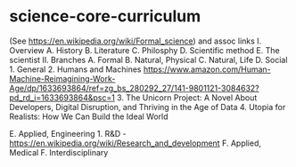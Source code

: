 # science-core-curriculum

(See https://en.wikipedia.org/wiki/Formal_science) and assoc links
I. Overview
  A. History
  B. Literature
  C. Philosphy
  D. Scientific method
  E. The scientist
II. Branches
  A. Formal 
  B. Natural, Physical 
  C. Natural, Life
  D. Social
     1. General
     2. Humans and Machines https://www.amazon.com/Human-Machine-Reimagining-Work-Age/dp/1633693864/ref=zg_bs_280292_27/141-9801121-3084632?pd_rd_i=1633693864&psc=1
     3. The Unicorn Project: A Novel About Developers, Digital Disruption, and Thriving in the Age of Data
     4. Utopia for Realists: How We Can Build the Ideal World
     
  E. Applied, Engineering 
     1. R&D - https://en.wikipedia.org/wiki/Research_and_development
  F. Applied, Medical
  F. Interdisciplinary


